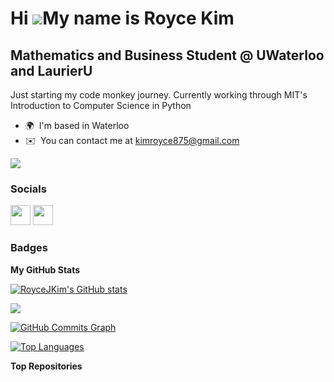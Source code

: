 Hi ![](https://user-images.githubusercontent.com/18350557/176309783-0785949b-9127-417c-8b55-ab5a4333674e.gif)My name is Royce Kim
=================================================================================================================================

Mathematics and Business Student @ UWaterloo and LaurierU
---------------------------------------------------------

Just starting my code monkey journey. Currently working through MIT's Introduction to Computer Science in Python

* 🌍  I'm based in Waterloo
* ✉️  You can contact me at [kimroyce875@gmail.com](mailto:kimroyce875@gmail.com)

<a href="https://www.github.com/RoyceJKim" target="_blank" rel="noreferrer"><img
src="https://img.shields.io/github/followers/RoyceJKim?logo=github&style=for-the-badge&color=14b8a6&labelColor=000000" /></a>

### Socials

<p align="left"> <a href="https://www.github.com/RoyceJKim" target="_blank" rel="noreferrer"><img src="https://raw.githubusercontent.com/danielcranney/readme-generator/main/public/icons/socials/github.svg" width="32" height="32" /></a> <a href="https://www.linkedin.com/in/roycejkim/" target="_blank" rel="noreferrer"><img src="https://raw.githubusercontent.com/danielcranney/readme-generator/main/public/icons/socials/linkedin.svg" width="32" height="32" /></a></p>

### Badges

<b>My GitHub Stats</b>

<a href="http://www.github.com/RoyceJKim"><img src="https://github-readme-stats.vercel.app/api?username=RoyceJKim&show_icons=true&hide=&count_private=true&title_color=14b8a6&text_color=64748b&icon_color=14b8a6&bg_color=000000&hide_border=true&show_icons=true" alt="RoyceJKim's GitHub stats" /></a>

<a href="http://www.github.com/RoyceJKim"><img src="https://github-readme-streak-stats.herokuapp.com/?user=RoyceJKim&stroke=64748b&background=000000&ring=14b8a6&fire=14b8a6&currStreakNum=64748b&currStreakLabel=14b8a6&sideNums=64748b&sideLabels=64748b&dates=64748b&hide_border=true" /></a>

<a href="http://www.github.com/RoyceJKim"><img src="https://github-readme-activity-graph.cyclic.app/graph?username=RoyceJKim&bg_color=000000&color=64748b&line=14b8a6&point=64748b&area_color=000000&area=true&hide_border=true&custom_title=GitHub%20Commits%20Graph" alt="GitHub Commits Graph" /></a>

<a href="https://github.com/RoyceJKim" align="left"><img src="https://github-readme-stats.vercel.app/api/top-langs/?username=RoyceJKim&langs_count=10&title_color=14b8a6&text_color=64748b&icon_color=14b8a6&bg_color=000000&hide_border=true&locale=en&custom_title=Top%20%Languages" alt="Top Languages" /></a>

<b>Top Repositories</b>

<div width="100%" align="center"></div><br /><br /><br /><br /><br /><br /><br />
